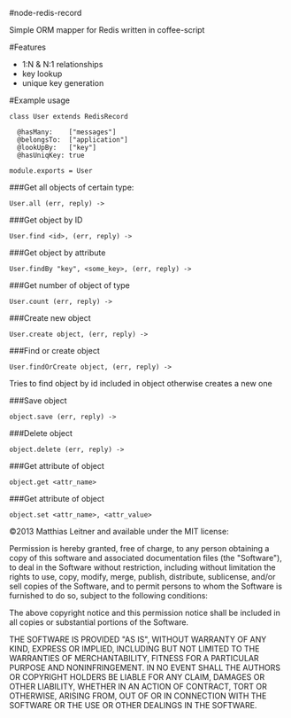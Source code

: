 #node-redis-record

Simple ORM mapper for Redis written in coffee-script

#Features

- 1:N & N:1 relationships
- key lookup 
- unique key generation
	

#Example usage

	class User extends RedisRecord

	  @hasMany:    ["messages"]
	  @belongsTo:  ["application"]
	  @lookUpBy:   ["key"]
	  @hasUniqKey: true

	module.exports = User
	

###Get all objects of certain type:

	User.all (err, reply) ->
	
###Get object by ID

	User.find <id>, (err, reply) ->
	

###Get object by attribute

	User.findBy "key", <some_key>, (err, reply) ->
	
###Get number of object of type

	User.count (err, reply) ->
	
###Create new object

	User.create object, (err, reply) ->
	
###Find or create object

	User.findOrCreate object, (err, reply) ->
	
Tries to find object by id included in object otherwise creates a new one
	

###Save object
	
	object.save (err, reply) ->  
	
###Delete object
	
	object.delete (err, reply) ->  
	
	
###Get attribute of object
	
  	object.get <attr_name>  

###Get attribute of object
	
    object.set <attr_name>, <attr_value>


©2013 Matthias Leitner and available under the MIT license:

Permission is hereby granted, free of charge, to any person obtaining a copy of this software and associated documentation files (the "Software"), to deal in the Software without restriction, including without limitation the rights to use, copy, modify, merge, publish, distribute, sublicense, and/or sell copies of the Software, and to permit persons to whom the Software is furnished to do so, subject to the following conditions:

The above copyright notice and this permission notice shall be included in all copies or substantial portions of the Software.

THE SOFTWARE IS PROVIDED "AS IS", WITHOUT WARRANTY OF ANY KIND, EXPRESS OR IMPLIED, INCLUDING BUT NOT LIMITED TO THE WARRANTIES OF MERCHANTABILITY, FITNESS FOR A PARTICULAR PURPOSE AND NONINFRINGEMENT. IN NO EVENT SHALL THE AUTHORS OR COPYRIGHT HOLDERS BE LIABLE FOR ANY CLAIM, DAMAGES OR OTHER LIABILITY, WHETHER IN AN ACTION OF CONTRACT, TORT OR OTHERWISE, ARISING FROM, OUT OF OR IN CONNECTION WITH THE SOFTWARE OR THE USE OR OTHER DEALINGS IN THE SOFTWARE.